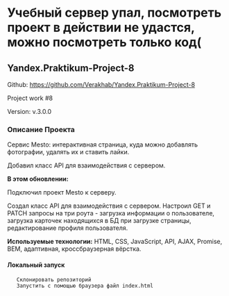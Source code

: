 # Учебный сервер упал, посмотреть проект в действии не удастся, можно посмотреть только код(

## Yandex.Praktikum-Project-8

Github: https://github.com/Verakhab/Yandex.Praktikum-Project-8

Project work #8

Version: v.3.0.0

### Описание Проекта

Сервис Mesto: интерактивная страница, куда можно добавлять фотографии, удалять их и ставить лайки.

Добавил класс API для взаимодействия с сервером.

__В этом обновлении:__

Подключил проект Mesto к серверу.

Создал класс API для взаимодействия с сервером. Настроил GET и PATCH запросы на три роута - загрузка информации о пользователе, загрузка карточек находящихся в БД при загрузке страницы, редактирование профиля пользователя.
 
__Используемые технологии:__ HTML, CSS, JavaScript, API, AJAX, Promise, BEM, адаптивная, кроссбраузерная вёрстка.

#### Локальный запуск
  ```
     Склонировать репозиторий
     Запустить с помощью браузера файл index.html
  ```
